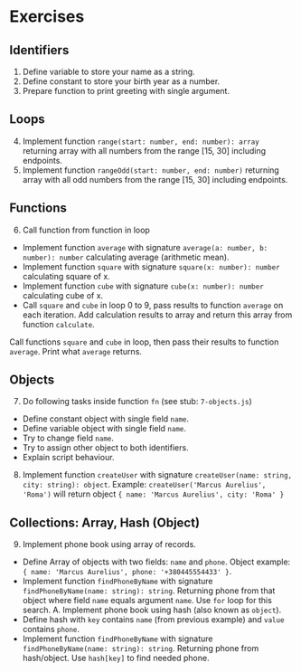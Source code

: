 # Exercises

## Identifiers

1. Define variable to store your name as a string.
2. Define constant to store your birth year as a number.
3. Prepare function to print greeting with single argument.

## Loops

4. Implement function `range(start: number, end: number): array` returning
array with all numbers from the range [15, 30] including endpoints.
5. Implement function `rangeOdd(start: number, end: number)` returning
array with all odd numbers from the range [15, 30] including endpoints.

## Functions

6. Call function from function in loop
- Implement function `average` with signature
`average(a: number, b: number): number` calculating average (arithmetic mean).
- Implement function `square` with signature
`square(x: number): number` calculating square of x.
- Implement function `cube` with signature
`cube(x: number): number` calculating cube of x.
- Call `square` and `cube` in loop 0 to 9, pass results to function `average`
on each iteration. Add calculation results to array and return this array from
function `calculate`.

Call functions `square` and `cube` in loop, then pass their results to
function `average`. Print what `average` returns.

## Objects

7. Do following tasks inside function `fn` (see stub: `7-objects.js`)
- Define constant object with single field `name`.
- Define variable object with single field `name`.
- Try to change field `name`.
- Try to assign other object to both identifiers.
- Explain script behaviour.
8. Implement function `createUser` with signature
`createUser(name: string, city: string): object`. Example:
`createUser('Marcus Aurelius', 'Roma')` will return object
`{ name: 'Marcus Aurelius', city: 'Roma' }`

## Collections: Array, Hash (Object)

9. Implement phone book using array of records.
- Define Array of objects with two fields: `name` and `phone`.
Object example: `{ name: 'Marcus Aurelius', phone: '+380445554433' }`.
- Implement function `findPhoneByName` with signature
`findPhoneByName(name: string): string`. Returning phone from that object
where field `name` equals argument `name`. Use `for` loop for this search.
A. Implement phone book using hash (also known as `object`).
- Define hash with `key` contains `name` (from previous example) and `value`
contains `phone`.
- Implement function `findPhoneByName` with signature
`findPhoneByName(name: string): string`. Returning phone from hash/object.
Use `hash[key]` to find needed phone.
